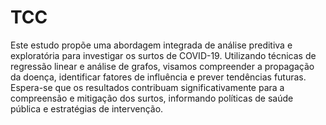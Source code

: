 # TCC
Este estudo propõe uma abordagem integrada de análise preditiva e exploratória para investigar os surtos de COVID-19. Utilizando técnicas de regressão linear e análise de grafos, visamos compreender a propagação da doença, identificar fatores de influência e prever tendências futuras. Espera-se que os resultados contribuam significativamente para a compreensão e mitigação dos surtos, informando políticas de saúde pública e estratégias de intervenção.
